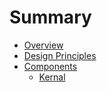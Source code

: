 # Summary

* [Overview](README.md)
* [Design Principles](design-principles.md)
* [Components](components/README.md)
   * [Kernal](components/kernal.md)


